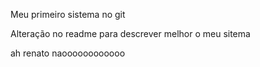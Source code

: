Meu primeiro sistema no git

Alteração no readme para descrever melhor o meu sitema



ah renato naoooooooooooo
